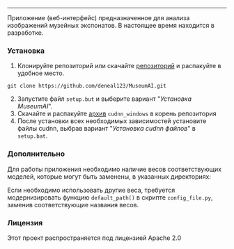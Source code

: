 

---

Приложение (веб-интерфейс) предназначенное для анализа изображений музейных экспонатов.
В настоящее время находится в разработке.



### Установка

1. Клонируйте репозиторий
или скачайте [репозиторий](https://github.com/deneal123/MuseumAI/archive/refs/heads/master.zip)
и распакуйте в удобное место.
```
git clone https://github.com/deneal123/MuseumAI.git
```
2. Запустите файл `setup.but` и выберите вариант "*Установка MuseumAI*".
3. Скачайте и распакуйте [архив](https://disk.yandex.ru/d/ismGT13a5p5grw) `cudnn_windows` в корень репозитория 
4. После установки всех необходимых зависимостей установите файлы cudnn, выбрав вариант "*Установка cudnn файлов*"
в `setup.bat`.



### Дополнительно

Для работы приложения необходимо наличие весов соответствующих моделей, которые могут быть заменены,
в указанных директориях:




Если необходимо использовать другие веса, требуется модернизировать функцию `default_path()`
в скрипте `config_file.py`, заменив соответствующие названия весов.






### Лицензия

Этот проект распространяется под лицензией Apache 2.0
